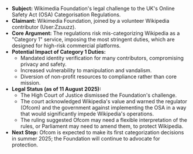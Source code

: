 - **Subject:** Wikimedia Foundation's legal challenge to the UK's Online Safety Act (OSA) Categorisation Regulations.
- **Claimant:** Wikimedia Foundation, joined by a volunteer Wikipedia contributor (User:Zzuuzz).
- **Core Argument:** The regulations risk mis-categorizing Wikipedia as a "Category 1" service, imposing the most stringent duties, which are designed for high-risk commercial platforms.
- **Potential Impact of Category 1 Duties:**
    - Mandated identity verification for many contributors, compromising privacy and safety.
    - Increased vulnerability to manipulation and vandalism.
    - Diversion of non-profit resources to compliance rather than core mission.
- **Legal Status (as of 11 August 2025):**
    - The High Court of Justice dismissed the Foundation's challenge.
    - The court acknowledged Wikipedia's value and warned the regulator (Ofcom) and the government against implementing the OSA in a way that would significantly impede Wikipedia's operations.
    - The ruling suggested Ofcom may need a flexible interpretation of the rules, or Parliament may need to amend them, to protect Wikipedia.
- **Next Step:** Ofcom is expected to make its first categorization decisions in summer 2025; the Foundation will continue to advocate for protection.
